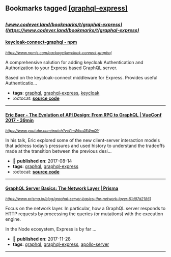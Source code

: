 ## Bookmarks tagged [[graphql-express]](https://www.codever.land/search?q=[graphql-express])

_<sup><sup>[www.codever.land/bookmarks/t/graphql-express](https://www.codever.land/bookmarks/t/graphql-express)</sup></sup>_
---
#### [keycloak-connect-graphql - npm](https://www.npmjs.com/package/keycloak-connect-graphql)
_<sup>https://www.npmjs.com/package/keycloak-connect-graphql</sup>_

A comprehensive solution for adding keycloak Authentication and Authorization to your Express based GraphQL server.

Based on the keycloak-connect middleware for Express. Provides useful Authenticatio...
* **tags**: [graphql](../tagged/graphql.md), [graphql-express](../tagged/graphql-express.md), [keycloak](../tagged/keycloak.md)
* :octocat: **[source code](https://github.com/aerogear/keycloak-connect-graphql)**
---
#### [Eric Baer - The Evolution of API Design: From RPC to GraphQL | VueConf 2017 - 39min](https://www.youtube.com/watch?v=PmWho45WmQY)
_<sup>https://www.youtube.com/watch?v=PmWho45WmQY</sup>_

In his talk, Eric explored some of the new client-server interaction models that address today’s pressures and used history to understand the tradeoffs made at the transition between the previous desi...
* :calendar: **published on**: 2017-08-14
* **tags**: [graphql](../tagged/graphql.md), [graphql-express](../tagged/graphql-express.md)
* :octocat: **[source code](https://github.com/baer/graphql-demo-evolution-of-api-design)**
---
#### [GraphQL Server Basics: The Network Layer | Prisma](https://www.prisma.io/blog/graphql-server-basics-the-network-layer-51d97d21861)
_<sup>https://www.prisma.io/blog/graphql-server-basics-the-network-layer-51d97d21861</sup>_

Focus on the network layer. In particular, how a GraphQL server responds to HTTP requests by processing the queries (or mutations) with the execution engine.

In the Node ecosystem, Express is by far ...
* :calendar: **published on**: 2017-11-28
* **tags**: [graphql](../tagged/graphql.md), [graphql-express](../tagged/graphql-express.md), [apollo-server](../tagged/apollo-server.md)
---
